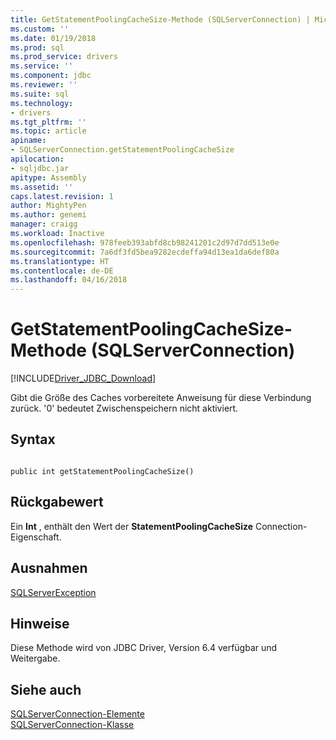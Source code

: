 ```yaml
---
title: GetStatementPoolingCacheSize-Methode (SQLServerConnection) | Microsoft Docs
ms.custom: ''
ms.date: 01/19/2018
ms.prod: sql
ms.prod_service: drivers
ms.service: ''
ms.component: jdbc
ms.reviewer: ''
ms.suite: sql
ms.technology:
- drivers
ms.tgt_pltfrm: ''
ms.topic: article
apiname:
- SQLServerConnection.getStatementPoolingCacheSize
apilocation:
- sqljdbc.jar
apitype: Assembly
ms.assetid: ''
caps.latest.revision: 1
author: MightyPen
ms.author: genemi
manager: craigg
ms.workload: Inactive
ms.openlocfilehash: 978feeb393abfd8cb98241201c2d97d7dd513e0e
ms.sourcegitcommit: 7a6df3fd5bea9282ecdeffa94d13ea1da6def80a
ms.translationtype: HT
ms.contentlocale: de-DE
ms.lasthandoff: 04/16/2018
---
```

# <a name="getstatementpoolingcachesize-method-sqlserverconnection"></a>GetStatementPoolingCacheSize-Methode (SQLServerConnection)
[!INCLUDE[Driver_JDBC_Download](../../../includes/driver_jdbc_download.md)]

 Gibt die Größe des Caches vorbereitete Anweisung für diese Verbindung zurück. '0' bedeutet Zwischenspeichern nicht aktiviert.

## <a name="syntax"></a>Syntax  
  
```  
  
public int getStatementPoolingCacheSize()  
```  

## <a name="return-value"></a>Rückgabewert
 Ein **Int** , enthält den Wert der **StatementPoolingCacheSize** Connection-Eigenschaft.

## <a name="exceptions"></a>Ausnahmen  
 [SQLServerException](../../../connect/jdbc/reference/sqlserverexception-class.md)  
 
## <a name="remarks"></a>Hinweise  
 Diese Methode wird von JDBC Driver, Version 6.4 verfügbar und Weitergabe.
 
## <a name="see-also"></a>Siehe auch  
 [SQLServerConnection-Elemente](../../../connect/jdbc/reference/sqlserverconnection-members.md)   
 [SQLServerConnection-Klasse](../../../connect/jdbc/reference/sqlserverconnection-class.md)  
  
  
